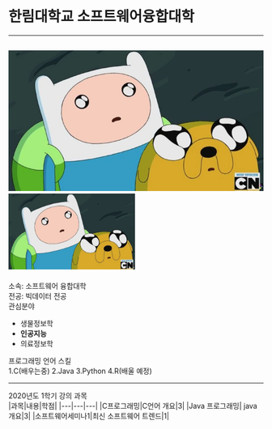 # 한림대학교 소프트웨어융합대학
---
![Finn_and_jake](/Finn_and_jake.jpg)  
<img src =Finn_and_jake.jpg height = 150 width = 250>
---
소속: 소프트웨어 융합대학  
전공: 빅데이터 전공   
관심분야   
* 생물정보학   
* **인공지능**
* 의료정보학  

프로그래밍 언어 스킬    
1.C(배우는중)
2.Java
3.Python
4.R(배울 예정)

-----

2020년도 1학기 강의 과목   
|과목|내용|학점|
|---|---|---|
|C프로그래밍|C언어 개요|3|
|Java 프로그래밍| java 개요|3|
|소프트웨어세미나1|최신 소프트웨어 트렌드|1|


